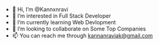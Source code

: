 - 👋 Hi, I’m @Kannxnravi
- 👀 I’m interested in Full Stack Developer
- 🌱 I’m currently learning Web Devlopment
- 💞️ I’m looking to collaborate on Some Top Companies
- 📫 You can reach me through kannanraviak@gmail.com


